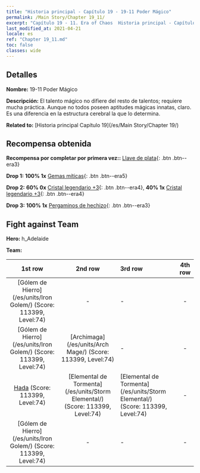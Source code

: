 ```yaml
---
title: "Historia principal - Capítulo 19 - 19-11 Poder Mágico"
permalink: /Main Story/Chapter 19_11/
excerpt: "Capítulo 19 - 11. Era of Chaos  Historia principal - Capítulo 19_11. 19-11 Poder Mágico"
last_modified_at: 2021-04-21
locale: es
ref: "Chapter 19_11.md"
toc: false
classes: wide
---
```


## Detalles

 **Nombre:** 19-11 Poder Mágico

 **Descripción:** El talento mágico no difiere del resto de talentos; requiere mucha práctica. Aunque no todos poseen aptitudes mágicas innatas, claro. Es una diferencia en la estructura cerebral la que lo determina.

 **Related to:** [Historia principal Capítulo 19](/es/Main Story/Chapter 19/)

## Recompensa obtenida

 **Recompensa por completar por primera vez::** [Llave de plata](/es/Items/con_693/){: .btn .btn--era3}

 **Drop 1:** **100% 1x** [Gemas míticas](/es/Items/mat_65/){: .btn .btn--era5}

 **Drop 2:** **60% 0x** [Cristal legendario +3](/es/Items/mat_59/){: .btn .btn--era4}, **40% 1x** [Cristal legendario +3](/es/Items/mat_59/){: .btn .btn--era4}

 **Drop 3:** **100% 1x** [Pergaminos de hechizo](/es/Items/con_694/){: .btn .btn--era3}


## Fight against Team
 **Hero:** h_Adelaide

 **Team:**


  | 1st row | 2nd row | 3rd row | 4th row |
  |:----:|:----:|:----|:----:|
  | [Gólem de Hierro](/es/units/Iron Golem/) (Score: 113399, Level:74)  | - | - | - |
  | [Gólem de Hierro](/es/units/Iron Golem/) (Score: 113399, Level:74)  | [Archimaga](/es/units/Arch Mage/) (Score: 113399, Level:74)  | - | - |
  | [Hada](/es/units/Sprite/) (Score: 113399, Level:74)  | [Elemental de Tormenta](/es/units/Storm Elemental/) (Score: 113399, Level:74)  | [Elemental de Tormenta](/es/units/Storm Elemental/) (Score: 113399, Level:74)  | - |
  | [Gólem de Hierro](/es/units/Iron Golem/) (Score: 113399, Level:74)  | - | - | - |


